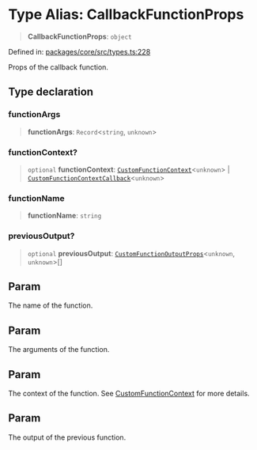 # Type Alias: CallbackFunctionProps

> **CallbackFunctionProps**: `object`

Defined in: [packages/core/src/types.ts:228](https://github.com/GeoDaCenter/openassistant/blob/a9f2271d1019f6c25c10dd4b3bdb64fcf16999b2/packages/core/src/types.ts#L228)

Props of the callback function.

## Type declaration

### functionArgs

> **functionArgs**: `Record`\<`string`, `unknown`\>

### functionContext?

> `optional` **functionContext**: [`CustomFunctionContext`](CustomFunctionContext.md)\<`unknown`\> \| [`CustomFunctionContextCallback`](CustomFunctionContextCallback.md)\<`unknown`\>

### functionName

> **functionName**: `string`

### previousOutput?

> `optional` **previousOutput**: [`CustomFunctionOutputProps`](CustomFunctionOutputProps.md)\<`unknown`, `unknown`\>[]

## Param

The name of the function.

## Param

The arguments of the function.

## Param

The context of the function. See [CustomFunctionContext](CustomFunctionContext.md) for more details.

## Param

The output of the previous function.
